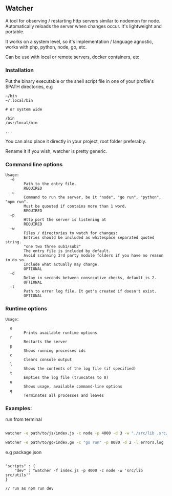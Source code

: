 ## Watcher

A tool for observing / restarting http servers similar to nodemon for node. Automatically reloads the server when changes occur. It's lightweight and portable.

It works on a system level, so it's implementation / language agnostic, works with php, python, node, go, etc.

Can be use with local or remote servers, docker containers, etc.

### Installation

Put the binary executable or the shell script file in one of your profile's $PATH directories, e.g

```
~/bin
~/.local/bin

# or system wide

/bin
/usr/local/bin

...

```

You can also place it directly in your project, root folder preferably.

Rename it if you wish, watcher is pretty generic.

### Command line options

```
Usage:
  -e
    	Path to the entry file.
        REQUIRED
  -c
    	Command to run the server, be it "node", "go run", "python", "npm run".
        Must be quouted if contains more than 1 word.
        REQUIRED
  -p
        Http port the server is listening at
        REQUIRED
  -w
    	Files / directories to watch for changes:
        Entries should be included as whitespace separated quoted string.
        "one two three sub1/sub2"
        The entry file is included by default.
        Avoid scanning 3rd party module folders if you have no reason to do so.
        Include what actually may change.
        OPTIONAL
  -d
    	Delay in seconds between consecutive checks, default is 2.
        OPTIONAL
  -l
    	Path to error log file. It get's created if doesn't exist.
        OPTIONAL

```

### Runtime options

```
Usage:

  o
    	Prints available runtime options
  r
    	Restarts the server
  p
        Shows running processes ids
  c
    	Clears console output
  l
    	Shows the contents of the log file (if specified)
  t
    	Empties the log file (truncates to 0)
  u
        Shows usage, available command-line options
  q
        Terminates all processes and leaves

```

### Examples:

run from terminal

```bash

watcher -e path/to/js/index.js -c node -p 4000 -d 3 -w "./src/lib .src/utils"

watcher -e path/to/go/index.go -c "go run" -p 8080 -d 2 -l errors.log

```

e.g package.json

```

"scripts" : {
    "dev" : "watcher -f index.js -p 4000 -c node -w 'src/lib src/utils'"
}

// run as npm run dev

```
